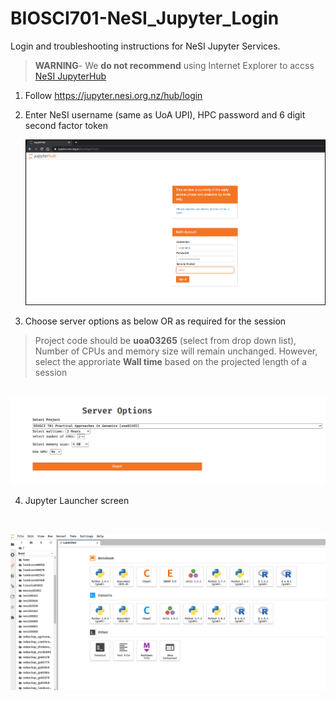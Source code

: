 # BIOSCI701-NeSI_Jupyter_Login
Login and troubleshooting instructions for NeSI Jupyter Services. 

>**WARNING**- We **do not recommend** using Internet Explorer to accss [NeSI JupyterHub](https://jupyter.nesi.org.nz/hub/login)

1. Follow https://jupyter.nesi.org.nz/hub/login
2. <p>Enter NeSI username (same as UoA UPI), HPC password and 6 digit second factor token<br><p align="center"><img src="/img/Login_jupyterhubNeSI.png" alt="drawing" width="700"/></p></p>
3. <p>Choose server options as below OR as required for the session
>Project code should be **uoa03265** (select from drop down list), Number of CPUs and memory size will remain unchanged. However, select the approriate **Wall time** based on the projected length of a session

<p align="center"><br><img src="/img/ServerOptions_jupyterhubNeSI.png" alt="drawing" width="700"/></p></p>

4. <p>Jupyter Launcher screen

 <br><p align="center"><img src="/img/jupyterLauncher.png" alt="drawing" size="700"/></p></p>
